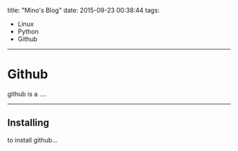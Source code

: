 title: "Mino's Blog"
date: 2015-09-23 00:38:44
tags:
- Linux
- Python
- Github
---

# Github

github is a ....

---

## Installing

to install github...

